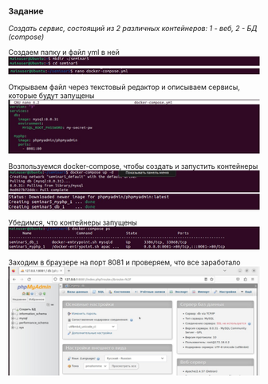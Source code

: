### Задание
*Создать сервис, состоящий из 2 различных контейнеров: 1 - веб, 2 - БД (compose)*

Создаем папку и файл yml в ней
![picture](https://github.com/MarkovaOlga/Containerizatoin_Hometask5/blob/main/pictures/sc501.jpg)
![picture](https://github.com/MarkovaOlga/Containerizatoin_Hometask5/blob/main/pictures/sc502.jpg)

Открываем файл через текстовый редактор и описываем сервисы, которые будут запущены
![picture](https://github.com/MarkovaOlga/Containerizatoin_Hometask5/blob/main/pictures/sc510.jpg)

Возпользуемся docker-compose, чтобы создать и запустить контейнеры
![picture](https://github.com/MarkovaOlga/Containerizatoin_Hometask5/blob/main/pictures/sc503.jpg)
![picture](https://github.com/MarkovaOlga/Containerizatoin_Hometask5/blob/main/pictures/sc504.jpg)

Убедимся, что контейнеры запущены
![picture](https://github.com/MarkovaOlga/Containerizatoin_Hometask5/blob/main/pictures/sc505.jpg)

Заходим в браузере на порт 8081 и проверяем, что все заработало
![picture](https://github.com/MarkovaOlga/Containerizatoin_Hometask5/blob/main/pictures/sc500.jpg)
